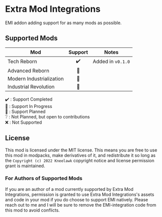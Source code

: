 # Extra Mod Integrations

EMI addon adding support for as many mods as possible.

## Supported Mods

| Mod                      |        Support        | Notes             |
|--------------------------|:---------------------:|-------------------|
| Tech Reborn              |  :heavy_check_mark:   | Added in `v0.1.0` |
| Advanced Reborn          | :black_square_button: |                   |
| Modern Industrialization | :black_square_button: |                   |
| Industrial Revolution    | :black_square_button: |                   |

:heavy_check_mark: : Support Completed<br>
:construction: : Support In Progress<br>
:black_square_button: : Support Planned<br>
:grey_question: : Not Planned, but open to contributions<br>
:x: : Not Supported<br>

## License

This mod is licensed under the MIT license. This means you are free to use this mod in modpacks, make derivatives of it,
and redistribute it so long as the `Copyright (c) 2022 Kneelawk` copyright notice and license permission grant is
maintained.

### For Authors of Supported Mods

If you are an author of a mod currently supported by Extra Mod Integrations, permission is granted to use Extra Mod
Integrations's assets and code in your mod if you do choose to support EMI natively. Please reach out to me and I will
be sure to remove the EMI-integration code from this mod to avoid conflicts.

